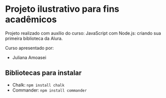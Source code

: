 # Projeto ilustrativo para fins acadêmicos

Projeto realizado com auxílio do curso: JavaScript com Node.js: criando sua primeira biblioteca da Alura.

Curso apresentado por:

- Juliana Amoasei

## Bibliotecas para instalar
- Chalk:
  ```npm install chalk```
- Commander:
  ```npm install commander```
